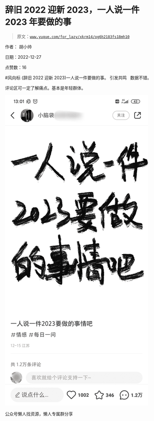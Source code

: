 # 辞旧 2022 迎新 2023，一人说一件 2023 年要做的事

> 原文：[`www.yuque.com/for_lazy/xkrm14/og6h2183fs18mh10`](https://www.yuque.com/for_lazy/xkrm14/og6h2183fs18mh10)

作者： 胡小帅

日期：2022-12-27

点赞数：16

#风向标 (辞旧 2022 迎新 2023)一人说一件要做的事。 引发共鸣   数据不错。

评论区可一定了解痛点。基本是年轻群体。

![](img/88a4728d23b475efb296d459c2c18866.png)

公众号懒人找资源，懒人专属群分享

